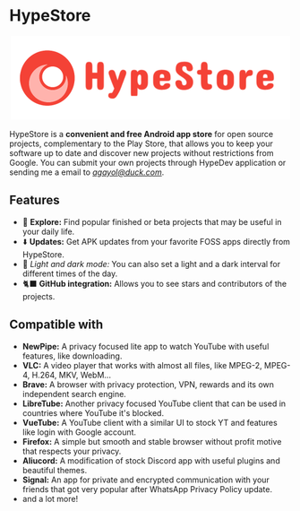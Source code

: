 # HypeStore
<p align="center">
  <img src="/assets/hypestore.logo.horizontal-1.PNG" width="500">
</p>

HypeStore is a **convenient and free Android app store** for open source projects, complementary to the Play Store, that allows you to keep your software up to date and discover new projects without restrictions from Google. You can submit your own projects through HypeDev application or sending me a email to *agayol@duck.com*.

## Features

- 🧭 **Explore:** Find popular finished or beta projects that may be useful in your daily life.
- ⬇️ **Updates:** Get APK updates from your favorite FOSS apps directly from HypeStore.
- 🎨 **Light and dark mode*:* You can also set a light and a dark interval for different times of the day.
- 🐈‍⬛ **GitHub integration:** Allows you to see stars and contributors of the projects.

## Compatible with
 
- **NewPipe:** A privacy focused lite app to watch YouTube with useful features, like downloading.
- **VLC:** A video player that works with almost all files, like MPEG-2, MPEG-4, H.264, MKV, WebM...
- **Brave:** A browser with privacy protection, VPN, rewards and its own independent search engine.
- **LibreTube:** Another privacy focused YouTube client that can be used in countries where YouTube it's blocked.
- **VueTube:** A YouTube client with a similar UI to stock YT and features like login with Google account.
- **Firefox:** A simple but smooth and stable browser without profit motive that respects your privacy.
- **Aliucord:** A modification of stock Discord app with useful plugins and beautiful themes.
- **Signal:** An app for private and encrypted communication with your friends that got very popular after WhatsApp Privacy Policy update.
- and a lot more!
